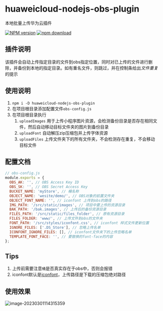 # huaweicloud-nodejs-obs-plugin

本地批量上传华为云插件

[![NPM version][npm-image]][npm-url]
[![npm download][download-image]][download-url]

[npm-image]: http://img.shields.io/npm/v/huaweicloud-nodejs-obs-plugin.svg?style=flat-square
[npm-url]: https://www.npmjs.com/package/huaweicloud-nodejs-obs-plugin
[download-image]: https://img.shields.io/npm/dm/huaweicloud-nodejs-obs-plugin.svg?style=flat-square
[download-url]: https://www.npmjs.com/package/huaweicloud-nodejs-obs-plugin

## 插件说明

该插件会自动上传指定目录的文件到obs指定位置，同时对已上传的文件进行删除，并备份到本地的指定目录。如有重名文件，则跳过，并在控制条给出*文件重复*的提示

## 使用说明

1. `npm i -D huaweicloud-nodejs-obs-plugin`
2. 在项目根目录添加配置文件`obs-config.js`
3. 在项目根目录执行
   1. `uploadImages` 用于上传小程序图片资源，会检测备份目录是否存在相同文件，然后自动移动目标文件夹的图片到备份目录
   2. `uploadFont` 自动解压zip压缩包并上传字体资源
   3. `uploadFiles` 上传文件夹下的所有文件夹，不会检测存在重复，不会移动目标文件


## 配置文档

```javascript
// obs-config.js
module.exports = {
  OBS_AK: '', // OBS Access Key ID
  OBS_SK: '', // OBS Secret Access Key
  BUCKET_NAME: 'myStore', // 桶名称
  OBJECT_NAME: 'wesite/demo/', // OBS对象的前置文件夹
  OBJECT_FONT_NAME: '', // iconfont 上传到obs的路径
  IMG_PATH: '/src/static/images', // 项目中要上传的资源目录
  BAK_PATH: '/bak.images', // 上传后的备份资源目录
  FILES_PATH: '/src/static/files_folder', // 原有资源目录
  FILES_FOLDER: 'www/', // 上传文件到obs的文件夹
  FONT_PATH: '/src/styles/iconfont.css', // iconfont 样式文件更新位置
  IGNORE_FILES: ['.DS_Store'], // 忽略上传名单
  ICONFONT_IGNORE_FILES: [], // iconfont文件夹下的上传忽略名单
  TEMPLATE_FONT_FACE: '', // 要替换的font-face的内容
};

```

## Tips

1. 上传前需要注意`桶`是否真实存在于obs中，否则会报错
2. iconfont默认是[iconfont](https://www.iconfont.cn/)，上传路径是下载的压缩包绝对路径

## 使用效果

![image-20230301114315359](https://p.ipic.vip/ar1ikg.png)

